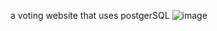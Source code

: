 a voting website that uses postgerSQL
![image](https://github.com/user-attachments/assets/d8459f9b-37ae-4e73-8576-6fed47658f11)

